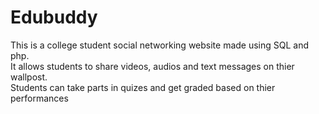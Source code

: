# Edubuddy
This is a college student social networking website made using SQL and php.
<br>
It allows students to share videos, audios and text messages on thier wallpost.
<br>
Students can take parts in quizes and get graded based on thier performances
